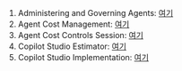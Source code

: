 1) Administering and Governing Agents: [여기](https://marketingassets.microsoft.com/gdc/gdcnFRMn1/original)
2) Agent Cost Management: [여기](https://marketingassets.microsoft.com/gdc/gdcPkYDxW/original)
3) Agent Cost Controls Session: [여기](https://www.youtube.com/watch?v=W9WkVGmmMjM&feature=youtu.be)
4) Copilot Studio Estimator: [여기](https://aka.ms/CopilotStudioEstimator)
5) Copilot Studio Implementation: [여기](https://aka.ms/CopilotStudioImplementationGuide)
